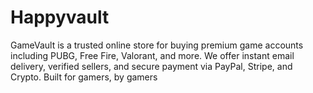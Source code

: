 # Happyvault
GameVault is a trusted online store for buying premium game accounts including PUBG, Free Fire, Valorant, and more. We offer instant email delivery, verified sellers, and secure payment via PayPal, Stripe, and Crypto. Built for gamers, by gamers
